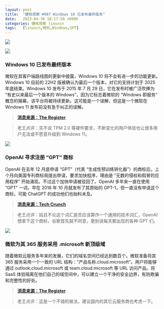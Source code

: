 ```yaml
---
layout: post
title:	"硬核观察 #987 Windows 10 已发布最终版本"
date:	2023-04-30 18:17:58 +0800 
categories:	硬核观察 linuxcn 
tags:	[linuxcn,微软,Windows,GPT]
---
```



![](/Asserts/Images//attachment/album/202304/30/181621yj9o9mopd38n8td3.jpg)


![](/Asserts/Images//attachment/album/202304/30/181713hgptitt7gft1f3hb.jpg)


### Windows 10 已发布最终版本


微软在其客户端路线图的更新中披露，Windows 10 将不会有进一步的功能更新。Windows 10 目前的 22H2 版被确认为最后一个版本，对它的支持计划于 2025 年底结束。Windows 10 发布于 2015 年 7 月 29 日，它在发布时被广泛吹捧为 “有史以来最后一个版本的 Windows”，因为它标志着微软的 “Windows 即服务” 概念的揭幕，该平台将被持续更新。这可能是一个误解，但这是一个微软在 Windows 11 发布前没有急于纠正的误解。



> 
> **[消息来源：The Register](https://www.theregister.com/2023/04/28/no_more_updates_for_windows_10/)**
> 
> 
> 



> 
> 老王点评：先不说 TPM 2.0 等硬件要求，不断变化的用户体验也让很多用户无法或不愿意升级到 Windows 11。
> 
> 
> 


![](/Asserts/Images//attachment/album/202304/30/181649qhd29wlzovxlvxz1.jpg)


### OpenAI 寻求注册 “GPT” 商标


OpenAI 在去年 12 月底申请 “GPT”（代表 “生成性预训练转化器”）的商标后，上个月向美国专利商标局提出申请，要求加快程序，理由是 “无数的侵权和假冒的应用程序” 开始涌现。不过这个加快申请被驳回了。OpenAI 多年来一直在使用 “GPT” 一词，早在 2018 年 10 月就发布了其原始的 GPT-1，但一直没有申请这个商标，可能 ChatGPT 的成功他们也始料未及。



> 
> **[消息来源：Tech Crunch](https://techcrunch.com/2023/04/24/gpt-may-be-trademarked-soon-if-openai-has-its-way/)**
> 
> 
> 



> 
> 老王点评：姑且不论这个词汇是否应该算作一个通用的技术词汇，OpenAI 想拿下这个商标，谷歌首先就不同意，更别说每天都出现的各种 GPT 们。
> 
> 
> 


![](/Asserts/Images//attachment/album/202304/30/181635pw3e2eiqw1jk4wp3.jpg)


### 微软为其 365 服务采用 .microsoft 新顶级域


随着微软云服务多年来的发展，它们的域名空间已经达到数百个。微软准备将其 365 服务采用一个一致的 URL 结构：“产品名称.cloud.microsoft”。用户将能够通过 outlook.cloud.microsoft 或 team.cloud.microsoft 等 URL 访问产品。将 SaaS 体验隔离在他们自己的域空间中，可以建立一个干净的安全边界，有防欺骗和完整性的好处。



> 
> **[消息来源：The Register](https://www.theregister.com/2023/04/27/cloud_microsoft_365/)**
> 
> 
> 



> 
> 老王点评：这是一个不错的做法，建议国内的其它云服务商也考虑一下。
> 
> 
>
